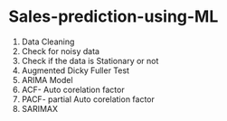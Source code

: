 # Sales-prediction-using-ML
1. Data Cleaning
2. Check for noisy data
3. Check if the data is Stationary or not
4. Augmented Dicky Fuller Test
5. ARIMA Model
6. ACF- Auto corelation factor
7. PACF- partial Auto corelation factor
8. SARIMAX
